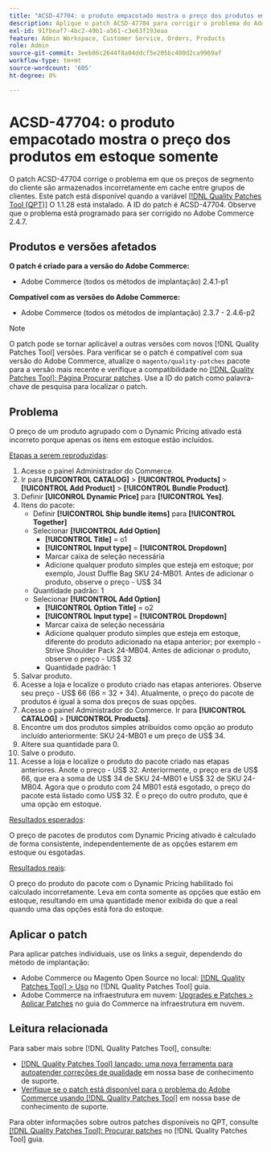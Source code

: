 ```yaml
---
title: "ACSD-47704: o produto empacotado mostra o preço dos produtos em estoque somente"
description: Aplique o patch ACSD-47704 para corrigir o problema do Adobe Commerce em que um produto incluído mostra somente o preço dos produtos em estoque.
exl-id: 91fbeaf7-4bc2-49b1-a561-c3e63f193eaa
feature: Admin Workspace, Customer Service, Orders, Products
role: Admin
source-git-commit: 3eeb86c2644f8a04ddcf5e205bc400d2ca9969af
workflow-type: tm+mt
source-wordcount: '605'
ht-degree: 0%

---
```


# ACSD-47704: o produto empacotado mostra o preço dos produtos em estoque somente

O patch ACSD-47704 corrige o problema em que os preços de segmento do cliente são armazenados incorretamente em cache entre grupos de clientes. Este patch está disponível quando a variável [[!DNL Quality Patches Tool (QPT)]](/help/announcements/adobe-commerce-announcements/magento-quality-patches-released-new-tool-to-self-serve-quality-patches.md) O 1.1.28 está instalado. A ID do patch é ACSD-47704. Observe que o problema está programado para ser corrigido no Adobe Commerce 2.4.7.

## Produtos e versões afetados

**O patch é criado para a versão do Adobe Commerce:**

* Adobe Commerce (todos os métodos de implantação) 2.4.1-p1

**Compatível com as versões do Adobe Commerce:**

* Adobe Commerce (todos os métodos de implantação) 2.3.7 - 2.4.6-p2

>[!NOTE]
>
>O patch pode se tornar aplicável a outras versões com novos [!DNL Quality Patches Tool] versões. Para verificar se o patch é compatível com sua versão do Adobe Commerce, atualize o `magento/quality-patches` pacote para a versão mais recente e verifique a compatibilidade no [[!DNL Quality Patches Tool]: Página Procurar patches](https://experienceleague.adobe.com/tools/commerce-quality-patches/index.html). Use a ID do patch como palavra-chave de pesquisa para localizar o patch.

## Problema

O preço de um produto agrupado com o Dynamic Pricing ativado está incorreto porque apenas os itens em estoque estão incluídos.

<u>Etapas a serem reproduzidas</u>:

1. Acesse o painel Administrador do Commerce.
1. Ir para **[!UICONTROL CATALOG]** > **[!UICONTROL Products]** > **[!UICONTROL Add Product]** > **[!UICONTROL Bundle Product]**.
1. Definir **[UICONROL Dynamic Price]** para **[!UICONTROL Yes]**.
1. Itens do pacote:
   * Definir **[!UICONTROL Ship bundle items]** para **[!UICONTROL Together]**
   * Selecionar **[!UICONTROL Add Option]**
      * **[!UICONTROL Title]** = o1
      * **[!UICONTROL Input type]** = **[!UICONTROL Dropdown]**
      * Marcar caixa de seleção necessária
      * Adicione qualquer produto simples que esteja em estoque; por exemplo, Joust Duffle Bag SKU 24-MB01. Antes de adicionar o produto, observe o preço - US$ 34
   * Quantidade padrão: 1
   * Selecionar **[!UICONTROL Add Option]**
      * **[!UICONTROL Option Title]** = o2
      * **[!UICONTROL Input type]** = **[!UICONTROL Dropdown]**
      * Marcar caixa de seleção necessária
      * Adicione qualquer produto simples que esteja em estoque, diferente do produto adicionado na etapa anterior; por exemplo - Strive Shoulder Pack 24-MB04. Antes de adicionar o produto, observe o preço - US$ 32
      * Quantidade padrão: 1
1. Salvar produto.
1. Acesse a loja e localize o produto criado nas etapas anteriores. Observe seu preço - US$ 66 (66 = 32 + 34).
Atualmente, o preço do pacote de produtos é igual à soma dos preços de suas opções.
1. Acesse o painel Administrador do Commerce. Ir para **[!UICONTROL CATALOG]** > **[!UICONTROL Products]**.
1. Encontre um dos produtos simples atribuídos como opção ao produto incluído anteriormente: SKU 24-MB01 e um preço de US$ 34.
1. Altere sua quantidade para 0.
1. Salve o produto.
1. Acesse a loja e localize o produto do pacote criado nas etapas anteriores. Anote o preço - US$ 32. Anteriormente, o preço era de US$ 66, que era a soma de US$ 34 de SKU 24-MB01 e US$ 32 de SKU 24-MB04. Agora que o produto com 24 MB01 está esgotado, o preço do pacote está listado como US$ 32. É o preço do outro produto, que é uma opção em estoque.

<u>Resultados esperados</u>:

O preço de pacotes de produtos com Dynamic Pricing ativado é calculado de forma consistente, independentemente de as opções estarem em estoque ou esgotadas.

<u>Resultados reais</u>:

O preço do produto do pacote com o Dynamic Pricing habilitado foi calculado incorretamente. Leva em conta somente as opções que estão em estoque, resultando em uma quantidade menor exibida do que a real quando uma das opções está fora do estoque.

## Aplicar o patch

Para aplicar patches individuais, use os links a seguir, dependendo do método de implantação:

* Adobe Commerce ou Magento Open Source no local: [[!DNL Quality Patches Tool] > Uso](https://experienceleague.adobe.com/docs/commerce-operations/tools/quality-patches-tool/usage.html) no [!DNL Quality Patches Tool] guia.
* Adobe Commerce na infraestrutura em nuvem: [Upgrades e Patches > Aplicar Patches](https://experienceleague.adobe.com/docs/commerce-cloud-service/user-guide/develop/upgrade/apply-patches.html) no guia do Commerce na infraestrutura em nuvem.

## Leitura relacionada

Para saber mais sobre [!DNL Quality Patches Tool], consulte:

* [[!DNL Quality Patches Tool] lançado: uma nova ferramenta para autoatender correções de qualidade](/help/announcements/adobe-commerce-announcements/magento-quality-patches-released-new-tool-to-self-serve-quality-patches.md) em nossa base de conhecimento de suporte.
* [Verifique se o patch está disponível para o problema do Adobe Commerce usando [!DNL Quality Patches Tool]](/help/support-tools/patches-available-in-qpt-tool/check-patch-for-magento-issue-with-magento-quality-patches.md) em nossa base de conhecimento de suporte.

Para obter informações sobre outros patches disponíveis no QPT, consulte [[!DNL Quality Patches Tool]: Procurar patches](https://experienceleague.adobe.com/tools/commerce-quality-patches/index.html) no [!DNL Quality Patches Tool] guia.
